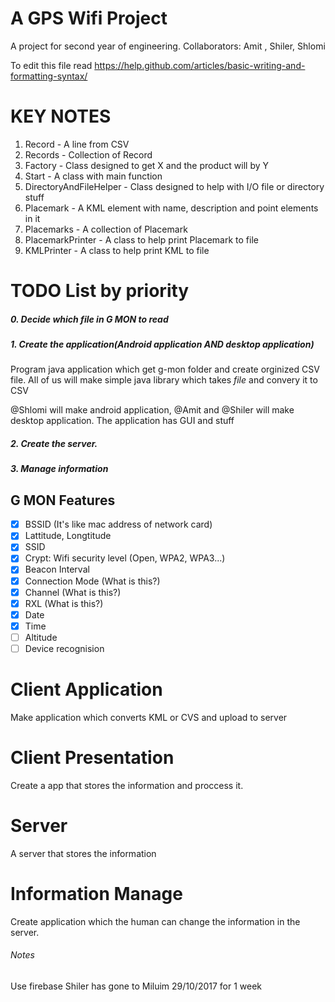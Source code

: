# A GPS Wifi Project
A project for second year of engineering.
Collaborators: Amit , Shiler, Shlomi

To edit this file read https://help.github.com/articles/basic-writing-and-formatting-syntax/

# KEY NOTES
1. Record - A line from CSV
2. Records - Collection of Record
3. Factory - Class designed to get X and the product will by Y
4. Start - A class with main function
5. DirectoryAndFileHelper - Class designed to help with I/O file or directory stuff
6. Placemark - A KML element with name, description and point elements in it
7. Placemarks - A collection of Placemark
8. PlacemarkPrinter - A class to help print Placemark to file
9. KMLPrinter - A class to help print KML to file


# TODO List by priority
##### 0. Decide which file in G MON to read
##### 1. Create the application(Android application AND desktop application)
Program java application which get g-mon folder and create orginized CSV file.
All of us will make simple java library which takes *file* and convery it to CSV

@Shlomi will make android application, @Amit and @Shiler will make desktop application. The application has GUI and stuff

##### 2. Create the server.
##### 3. Manage information

## G MON Features
- [x] BSSID (It's like mac address of network card)
- [x] Lattitude, Longtitude 
- [x] SSID
- [x] Crypt: Wifi security level (Open, WPA2, WPA3...)
- [x] Beacon Interval
- [x] Connection Mode (What is this?)
- [x] Channel (What is this?)
- [x] RXL (What is this?)
- [x] Date
- [x] Time
- [ ] Altitude
- [ ] Device recognision

# Client Application
Make application which converts KML or CVS and upload to server

# Client Presentation
Create a app that stores the information and proccess it.

# Server
A server that stores the information

# Information Manage
Create application which the human can change the information in the server.



###### Notes
Use firebase 
Shiler has gone to Miluim 29/10/2017 for 1 week
